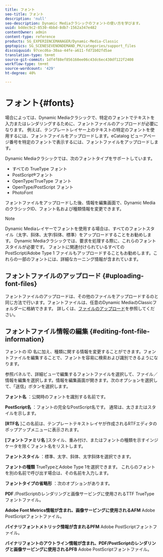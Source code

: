 ```yaml
---
title: フォント
seo-title: フォント
description: 'null'
seo-description: Dynamic Mediaクラシックのフォントの使い方を学びます。
uuid: bddec9c2-8530-4bbd-8db7-1562a347e482
contentOwner: admin
content-type: reference
products: SG_EXPERIENCEMANAGER/Dynamic-Media-Classic
geptopics: SG_SCENESEVENONDEMAND_PK/categories/support_files
discoiquuid: 97cecd6a-30aa-44fe-a611-fd71b02fd5ae
translation-type: tm+mt
source-git-commit: 1df4f88ef856160ee06c43dc6ec430df122f2408
workflow-type: tm+mt
source-wordcount: '429'
ht-degree: 40%

---
```



# フォント{#fonts}

場合によっては、Dynamic Mediaクラシックで、特定のフォントでテキストを入力またはレンダリングするために、フォントファイルのアップロードが必要になります。 例えば、テンプレートレイヤー上のテキストの特定のフォントを使用するには、フォントファイルをアップロードします。eCatalog ビューアページ番号を特定のフォントで表示するには、フォントファイルをアップロードします。

Dynamic Mediaクラシックでは、次のフォントタイプをサポートしています。

* すべての TrueType フォント
* PostScript®フォント
* OpenType/TrueType フォント
* OpenType/PostScript フォント
* PhotoFont

フォントファイルをアップロードした後、情報を編集画面で、Dynamic MediaのクラシックID、フォント名および種類情報を変更できます。

>[!NOTE]
>
>Dynamic Mediaレイヤーでフォントを使用する場合は、すべてのフォントスタイル（太字、斜体、太字/斜体、標準）をアップロードすることをお勧めします。 Dynamic Mediaクラシックでは、要求を処理する際に、これらのフォントスタイルが必要です。 フォントに関連付けられているすべての PostScript/Adobe Type 1 ファイルもアップロードすることもお勧めします。これらの一部のフォントには、詳細なカーニング情報が含まれています。

## フォントファイルのアップロード {#uploading-font-files}

フォントファイルのアップロードは、その他のファイルをアップロードするのと同じ方法で行います。フォントファイルは、任意のDynamic MediaのClassicフォルダーに格納できます。 詳しくは、[ファイルのアップロード](uploading-files.md#uploading_your_files)を参照してください。

## フォントファイル情報の編集 {#editing-font-file-information}

フォントの ID 名に加え、種類に関する情報を変更することができます。フォントファイルを編集することで、フォントを容易に検索および識別できるようになります。

参照パネルで、詳細ビューで編集するフォントファイルを選択して、ファイル／情報を編集を選択します。情報を編集画面が開きます。次のオプションを選択して、「送信」ボタンを選択します。

**フォント名** ：公開時のフォントを識別する名前です。

**PostScript名** ：フォントの完全なPostScript名です。 通常は、太さまたはスタイルを示します。

**[RTF名** ]この名前は、テンプレートテキストレイヤが作成されるRTFエディタのポップアップメニューに表示されます。

**[フォントファミリ名** ]スタイル、重み付け、またはフォントの種類を示すインジケータを除くフォント名をリストします。

**フォントスタイル** ：標準、太字、斜体、太字斜体を選択できます。

**フォントの種類** TrueTypeとAdobe Type 1を選択できます。 これらのフォントを別の名前で呼び出す場合は、その名前を入力します。

**フォントタイプの省略形** ：次のオプションがあります。

**PDF** /PostScriptのレンダリングと画像サービングに使用されるTTF TrueTypeフォントファイル。

**Adobe Font Metrics情報が含まれ、画像サービングに使用されるAFM** Adobe PostScriptフォントファイル。

**バイナリフォントメトリック情報が含まれるPFM** Adobe PostScriptフォントファイル。

**バイナリフォントのアウトライン情報が含まれ、PDF/PostScriptのレンダリングと画像サービングに使用されるPFB** Adobe PostScriptフォントファイル。
